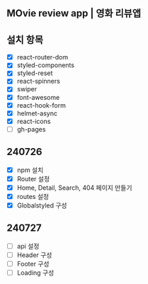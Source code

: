 ## MOvie review app | 영화 리뷰앱

## 설치 항목

- [x] react-router-dom
- [x] styled-components
- [x] styled-reset
- [x] react-spinners
- [x] swiper
- [x] font-awesome
- [x] react-hook-form
- [x] helmet-async
- [x] react-icons
- [ ] gh-pages

## 240726

- [x] npm 설치
- [x] Router 설정
- [x] Home, Detail, Search, 404 페이지 만들기
- [x] routes 설정
- [x] Globalstyled 구성

## 240727

- [ ] api 설정
- [ ] Header 구성
- [ ] Footer 구성
- [ ] Loading 구성
